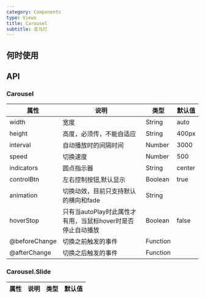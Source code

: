 ```yaml
---
category: Components
type: Views
title: Carousel
subtitle: 走马灯
---
```



## 何时使用


## API



### Carousel

属性 | 说明 | 类型 | 默认值
-----|-----|-----|------
width | 宽度 | String | auto
height | 高度，必须传，不能自适应 | String | 400px
interval | 自动播放时的间隔时间 | Number | 3000
speed | 切换速度 | Number | 500
indicators | 圆点指示器 | String | center
controlBtn | 左右控制按钮,默认显示 | Boolean | true
animation | 切换动效，目前只支持默认的横向和fade | String |
hoverStop | 只有当autoPlay时此属性才有用，当鼠标hover时是否停止自动播放 | Boolean | false
@beforeChange | 切换之前触发的事件 | Function | |
@afterChange | 切换之后触发的事件 | Function | |

### Carousel.Slide
属性 | 说明 | 类型 | 默认值
-----|-----|-----|------
